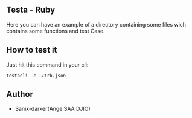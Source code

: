 ## Testa - Ruby

Here you can have an example of a directory containing some files wich contains some functions and test Case.

## How to test it

Just hit this command in your cli:
```shell
testacli -c ./trb.json
```

## Author

- Sanix-darker(Ange SAA DJIO)